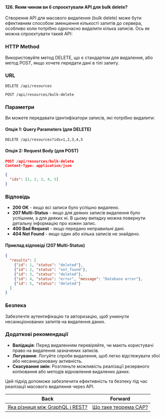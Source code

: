 #### 126. Яким чином ви б спроєктували API для bulk delete?

Створення API для масового видалення (bulk delete) може бути ефективним способом зменшення кількості запитів до сервера, особливо коли потрібно одночасно видалити кілька записів. Ось як можна спроєктувати такий API:

### HTTP Method
Використовуйте метод DELETE, що є стандартом для видалення, або метод POST, якщо хочете передати дані в тілі запиту.

### URL
```
DELETE /api/resources

POST /api/resources/bulk-delete
```

### Параметри
Ви можете передавати ідентифікатори записів, які потрібно видалити:

#### Опція 1: Query Parameters (для DELETE)
```
DELETE /api/resources?ids=1,2,3,4,5
```

#### Опція 2: Request Body (для POST)
```json
POST /api/resources/bulk-delete
Content-Type: application/json

{
  "ids": [1, 2, 3, 4, 5]
}
```

### Відповідь
- **200 OK** - якщо всі записи було успішно видалено.
- **207 Multi-Status** - якщо для деяких записів видалення було успішним, а для деяких ні. В цьому випадку можна повернути детальну інформацію про кожен запис.
- **400 Bad Request** - якщо передано неправильні дані.
- **404 Not Found** - якщо один або кілька записів не знайдено.

#### Приклад відповіді (207 Multi-Status)
```json
{
  "results": [
    {"id": 1, "status": "deleted"},
    {"id": 2, "status": "not_found"},
    {"id": 3, "status": "deleted"},
    {"id": 4, "status": "error", "message": "Database error"},
    {"id": 5, "status": "deleted"}
  ]
}
```

### Безпека
Забезпечте аутентифікацію та авторизацію, щоб уникнути несанкціонованих запитів на видалення даних. 

### Додаткові рекомендації
- **Валідація**: Перед видаленням перевіряйте, чи мають користувачі право на видалення зазначених записів.
- **Логування**: Логуйте спроби видалення, щоб легко відстежувати збої або несанкціоновану активність.
- **Скасування змін**: Розгляньте можливість реалізації резервного копіювання або методів відновлення видалених даних.

Цей підхід допоможе забезпечити ефективність та безпеку під час реалізації масового видалення через API.

| Back | Forward |
|---|---|
| [Яка різниця між GraphQL і REST?](/ua/middle/networking/whats-the-difference-between-graphql-and-rest.md)  | [Що таке теорема CAP?](/ua/middle/system-design/what-is-the-cap-theorem.md) |